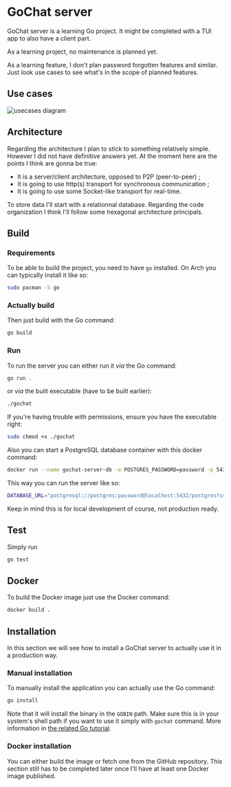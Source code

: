 # GoChat server

GoChat server is a learning Go project. It might be completed with a TUI app to also have a client part.

As a learning project, no maintenance is planned yet.

As a learning feature, I don't plan password forgotten features and similar. Just look use cases to see what's in the scope of planned features.

## Use cases

![usecases diagram](https://www.plantuml.com/plantuml/proxy?src=https://raw.githubusercontent.com/AlexandreGerault/gochat-server/refs/heads/main/documentation/uml/usecases.puml)

## Architecture

Regarding the architecture I plan to stick to something relatively simple. However I did not have definitive answers yet.
At the moment here are the points I think are gonna be true:

  - It is a server/client architecture, opposed to P2P (peer-to-peer) ;
  - It is going to use http(s) transport for synchronous communication ;
  - It is going to use some Socket-like transport for real-time.

To store data I'll start with a relationnal database. Regarding the code organization I think I'll follow some hexagonal architecture principals.

## Build

### Requirements

To be able to build the project, you need to have `go` installed. On Arch you can typically install it like so:

```bash
sudo pacman -S go
```

### Actually build

Then just build with the Go command:

```bash
go build
```

### Run

To run the server you can either run it _via_ the Go command:

```bash
go run .
```

or _via_ the built executable (have to be built earlier):

```bash
./gochat
```

If you're having trouble with permissions, ensure you have the executable right:

```bash
sudo chmod +x ./gochat
```

Also you can start a PostgreSQL database container with this docker command:

```bash
docker run --name gochat-server-db -e POSTGRES_PASSWORD=password -p 5432:5432 -d postgres
 ```

 This way you can run the server like so:

 ```bash
 DATABASE_URL="postgresql://postgres:password@localhost:5432/postgres?sslmode=disable" ./gochat-server
```

Keep in mind this is for local development of course, not production ready.

## Test

Simply run

```bash
go test
```

## Docker

To build the Docker image just use the Docker command:

```bash
docker build .
```

## Installation

In this section we will see how to install a GoChat server to actually use it in a production way.

### Manual installation

To manually install the application you can actually use the Go command:

```bash
go install
```

Note that it will install the binary in the `GOBIN` path. Make sure this is in your system's shell path if you want to use it simply with `gochat` command. More information in [the related Go tutorial](https://go.dev/doc/tutorial/compile-install).

### Docker installation

You can either build the image or fetch one from the GitHub repository. This section still has to be completed later once I'll have at least one Docker image published.

